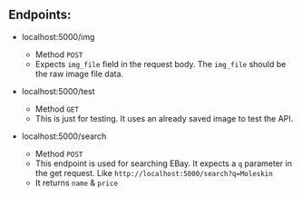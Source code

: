 Endpoints:
----------

- localhost:5000/img

	- Method `POST`
	- Expects `img_file` field in the request body. The `img_file` should be the raw image file data.

- localhost:5000/test

	- Method `GET`
	- This is just for testing. It uses an already saved image to test the API.

- localhost:5000/search

	- Method `POST`
	- This endpoint is used for searching EBay. It expects a `q` parameter in the get request. Like `http://localhost:5000/search?q=Moleskin`
	- It returns `name` & `price`